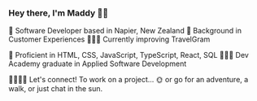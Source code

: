 ### Hey there, I'm Maddy 👋🏻

📍 Software Developer based in Napier, New Zealand
👥 Background in Customer Experiences
👩🏻‍💻 Currently improving TravelGram

🚀 Proficient in HTML, CSS, JavaScript, TypeScript, React, SQL
👩🏻‍🎓 Dev Academy graduate in Applied Software Development

🫱🏻‍🫲🏼 Let's connect! To work on a project...
🌞 or go for an adventure, a walk, or just chat in the sun.


